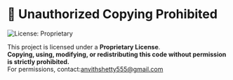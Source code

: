 # 🚫 Unauthorized Copying Prohibited

![License: Proprietary](https://img.shields.io/badge/license-Proprietary-red)

This project is licensed under a **Proprietary License**.  
**Copying, using, modifying, or redistributing this code without permission is strictly prohibited.**  
For permissions, contact:anvithshetty555@gmail.com

